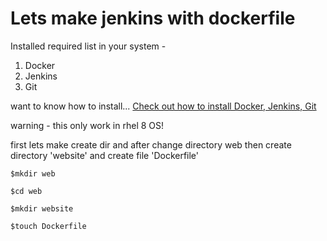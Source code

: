﻿# Lets make jenkins with dockerfile
 
 Installed required list in your system -
 1) Docker
 2) Jenkins
 3) Git
 
 want to know how to install...
 [Check out how to install Docker, Jenkins, Git](https://github.com/amantiwari1/git_jenkins_docker/blob/master/README.md)

warning - this only work in rhel 8 OS!

first lets make create dir and after change directory web then create directory 'website' and create file 'Dockerfile'

```
$mkdir web

$cd web 

$mkdir website

$touch Dockerfile
```


